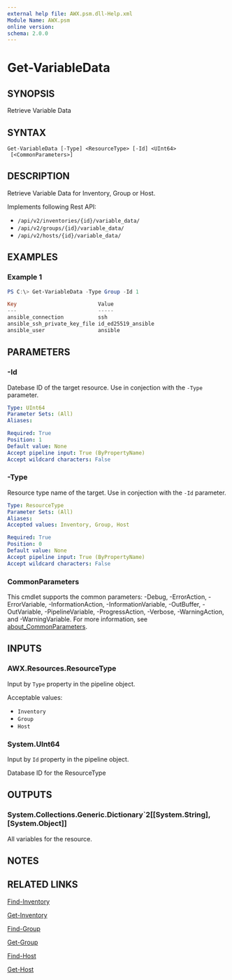 ```yaml
---
external help file: AWX.psm.dll-Help.xml
Module Name: AWX.psm
online version:
schema: 2.0.0
---
```


# Get-VariableData

## SYNOPSIS
Retrieve Variable Data

## SYNTAX

```
Get-VariableData [-Type] <ResourceType> [-Id] <UInt64>
 [<CommonParameters>]
```

## DESCRIPTION
Retrieve Variable Data for Inventory, Group or Host.

Implements following Rest API:  
- `/api/v2/inventories/{id}/variable_data/`  
- `/api/v2/groups/{id}/variable_data/`  
- `/api/v2/hosts/{id}/variable_data/` 

## EXAMPLES

### Example 1
```powershell
PS C:\> Get-VariableData -Type Group -Id 1

Key                          Value
---                          -----
ansible_connection           ssh
ansible_ssh_private_key_file id_ed25519_ansible
ansible_user                 ansible
```

## PARAMETERS

### -Id
Datebase ID of the target resource.
Use in conjection with the `-Type` parameter.

```yaml
Type: UInt64
Parameter Sets: (All)
Aliases:

Required: True
Position: 1
Default value: None
Accept pipeline input: True (ByPropertyName)
Accept wildcard characters: False
```

### -Type
Resource type name of the target.
Use in conjection with the `-Id` parameter.

```yaml
Type: ResourceType
Parameter Sets: (All)
Aliases:
Accepted values: Inventory, Group, Host

Required: True
Position: 0
Default value: None
Accept pipeline input: True (ByPropertyName)
Accept wildcard characters: False
```

### CommonParameters
This cmdlet supports the common parameters: -Debug, -ErrorAction, -ErrorVariable, -InformationAction, -InformationVariable, -OutBuffer, -OutVariable, -PipelineVariable, -ProgressAction, -Verbose, -WarningAction, and -WarningVariable. For more information, see [about_CommonParameters](http://go.microsoft.com/fwlink/?LinkID=113216).

## INPUTS

### AWX.Resources.ResourceType
Input by `Type` property in the pipeline object.

Acceptable values:  
- `Inventory`  
- `Group`  
- `Host`

### System.UInt64
Input by `Id` property in the pipeline object.

Database ID for the ResourceType

## OUTPUTS

### System.Collections.Generic.Dictionary`2[[System.String],[System.Object]]
All variables for the resource.

## NOTES

## RELATED LINKS

[Find-Inventory](Find-Inventory.md)

[Get-Inventory](Get-Inventory.md)

[Find-Group](Find-Group.md)

[Get-Group](Get-Group.md)

[Find-Host](Find-Host.md)

[Get-Host](Get-Host.md)
